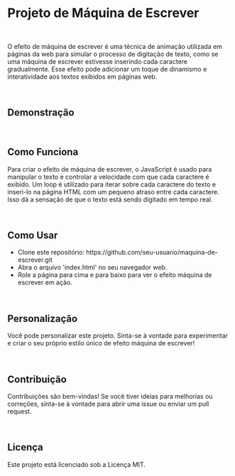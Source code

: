 # Projeto de Máquina de Escrever
<br>

<p>O efeito de máquina de escrever é uma técnica de animação utilizada em páginas da web para simular o processo de digitação de texto, como se uma máquina de escrever estivesse inserindo cada caractere gradualmente. Esse efeito pode adicionar um toque de dinamismo e interatividade aos textos exibidos em páginas web.</p>

<br>

<h2>Demonstração</h2>


<br>

<h2>Como Funciona</h2>
<p>Para criar o efeito de máquina de escrever, o JavaScript é usado para manipular o texto e controlar a velocidade com que cada caractere é exibido. Um loop é utilizado para iterar sobre cada caractere do texto e inseri-lo na página HTML com um pequeno atraso entre cada caractere. Isso dá a sensação de que o texto está sendo digitado em tempo real.</p>

<br>

<h2>Como Usar</h2>
<ul>
 <li>
  Clone este repositório: https://github.com/seu-usuario/maquina-de-escrever.git
 </li>
 <li>
  Abra o arquivo 'index.html' no seu navegador web.
 </li>
 <li>
  Role a página para cima e para baixo para ver o efeito máquina de escrever em ação.
 </li>
</ul>

<br>

<h2>Personalização</h2>
<p>Você pode personalizar este projeto. Sinta-se à vontade para experimentar e criar o seu próprio estilo único de efeito máquina de escrever!</p>

<br>

<h2>Contribuição</h2>
<p>Contribuições são bem-vindas! Se você tiver ideias para melhorias ou correções, sinta-se à vontade para abrir uma issue ou enviar um pull request.</p>

<br>

<h2>Licença</h2>
<p>Este projeto está licenciado sob a Licença MIT.</p>
